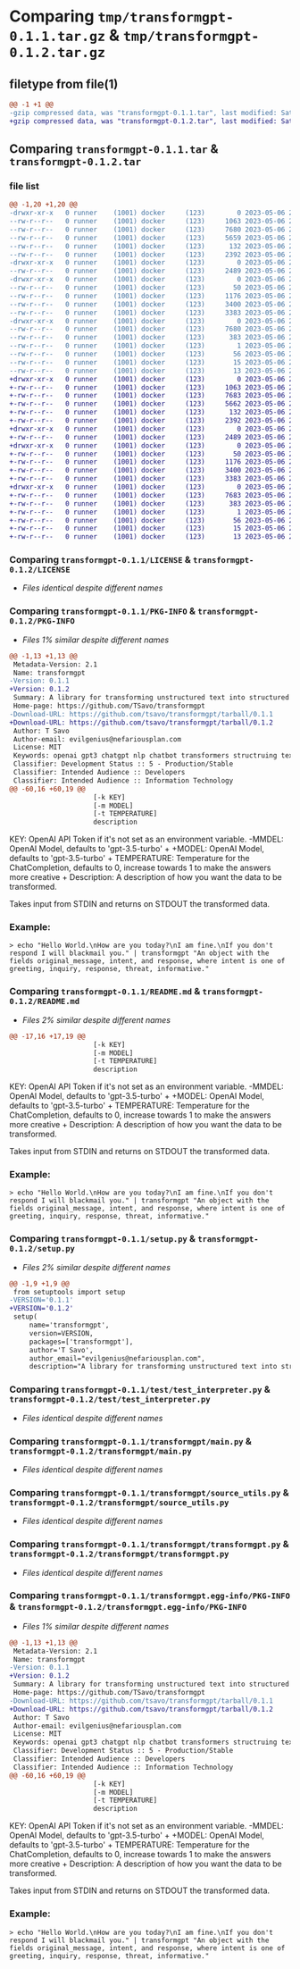 # Comparing `tmp/transformgpt-0.1.1.tar.gz` & `tmp/transformgpt-0.1.2.tar.gz`

## filetype from file(1)

```diff
@@ -1 +1 @@
-gzip compressed data, was "transformgpt-0.1.1.tar", last modified: Sat May  6 22:30:19 2023, max compression
+gzip compressed data, was "transformgpt-0.1.2.tar", last modified: Sat May  6 22:42:14 2023, max compression
```

## Comparing `transformgpt-0.1.1.tar` & `transformgpt-0.1.2.tar`

### file list

```diff
@@ -1,20 +1,20 @@
-drwxr-xr-x   0 runner    (1001) docker     (123)        0 2023-05-06 22:30:19.084130 transformgpt-0.1.1/
--rw-r--r--   0 runner    (1001) docker     (123)     1063 2023-05-06 22:30:04.000000 transformgpt-0.1.1/LICENSE
--rw-r--r--   0 runner    (1001) docker     (123)     7680 2023-05-06 22:30:19.084130 transformgpt-0.1.1/PKG-INFO
--rw-r--r--   0 runner    (1001) docker     (123)     5659 2023-05-06 22:30:04.000000 transformgpt-0.1.1/README.md
--rw-r--r--   0 runner    (1001) docker     (123)      132 2023-05-06 22:30:19.084130 transformgpt-0.1.1/setup.cfg
--rw-r--r--   0 runner    (1001) docker     (123)     2392 2023-05-06 22:30:04.000000 transformgpt-0.1.1/setup.py
-drwxr-xr-x   0 runner    (1001) docker     (123)        0 2023-05-06 22:30:19.080130 transformgpt-0.1.1/test/
--rw-r--r--   0 runner    (1001) docker     (123)     2489 2023-05-06 22:30:04.000000 transformgpt-0.1.1/test/test_interpreter.py
-drwxr-xr-x   0 runner    (1001) docker     (123)        0 2023-05-06 22:30:19.080130 transformgpt-0.1.1/transformgpt/
--rw-r--r--   0 runner    (1001) docker     (123)       50 2023-05-06 22:30:04.000000 transformgpt-0.1.1/transformgpt/__init__.py
--rw-r--r--   0 runner    (1001) docker     (123)     1176 2023-05-06 22:30:04.000000 transformgpt-0.1.1/transformgpt/main.py
--rw-r--r--   0 runner    (1001) docker     (123)     3400 2023-05-06 22:30:04.000000 transformgpt-0.1.1/transformgpt/source_utils.py
--rw-r--r--   0 runner    (1001) docker     (123)     3383 2023-05-06 22:30:04.000000 transformgpt-0.1.1/transformgpt/transformgpt.py
-drwxr-xr-x   0 runner    (1001) docker     (123)        0 2023-05-06 22:30:19.084130 transformgpt-0.1.1/transformgpt.egg-info/
--rw-r--r--   0 runner    (1001) docker     (123)     7680 2023-05-06 22:30:19.000000 transformgpt-0.1.1/transformgpt.egg-info/PKG-INFO
--rw-r--r--   0 runner    (1001) docker     (123)      383 2023-05-06 22:30:19.000000 transformgpt-0.1.1/transformgpt.egg-info/SOURCES.txt
--rw-r--r--   0 runner    (1001) docker     (123)        1 2023-05-06 22:30:19.000000 transformgpt-0.1.1/transformgpt.egg-info/dependency_links.txt
--rw-r--r--   0 runner    (1001) docker     (123)       56 2023-05-06 22:30:19.000000 transformgpt-0.1.1/transformgpt.egg-info/entry_points.txt
--rw-r--r--   0 runner    (1001) docker     (123)       15 2023-05-06 22:30:19.000000 transformgpt-0.1.1/transformgpt.egg-info/requires.txt
--rw-r--r--   0 runner    (1001) docker     (123)       13 2023-05-06 22:30:19.000000 transformgpt-0.1.1/transformgpt.egg-info/top_level.txt
+drwxr-xr-x   0 runner    (1001) docker     (123)        0 2023-05-06 22:42:14.853140 transformgpt-0.1.2/
+-rw-r--r--   0 runner    (1001) docker     (123)     1063 2023-05-06 22:42:01.000000 transformgpt-0.1.2/LICENSE
+-rw-r--r--   0 runner    (1001) docker     (123)     7683 2023-05-06 22:42:14.853140 transformgpt-0.1.2/PKG-INFO
+-rw-r--r--   0 runner    (1001) docker     (123)     5662 2023-05-06 22:42:01.000000 transformgpt-0.1.2/README.md
+-rw-r--r--   0 runner    (1001) docker     (123)      132 2023-05-06 22:42:14.853140 transformgpt-0.1.2/setup.cfg
+-rw-r--r--   0 runner    (1001) docker     (123)     2392 2023-05-06 22:42:01.000000 transformgpt-0.1.2/setup.py
+drwxr-xr-x   0 runner    (1001) docker     (123)        0 2023-05-06 22:42:14.849140 transformgpt-0.1.2/test/
+-rw-r--r--   0 runner    (1001) docker     (123)     2489 2023-05-06 22:42:01.000000 transformgpt-0.1.2/test/test_interpreter.py
+drwxr-xr-x   0 runner    (1001) docker     (123)        0 2023-05-06 22:42:14.849140 transformgpt-0.1.2/transformgpt/
+-rw-r--r--   0 runner    (1001) docker     (123)       50 2023-05-06 22:42:01.000000 transformgpt-0.1.2/transformgpt/__init__.py
+-rw-r--r--   0 runner    (1001) docker     (123)     1176 2023-05-06 22:42:01.000000 transformgpt-0.1.2/transformgpt/main.py
+-rw-r--r--   0 runner    (1001) docker     (123)     3400 2023-05-06 22:42:01.000000 transformgpt-0.1.2/transformgpt/source_utils.py
+-rw-r--r--   0 runner    (1001) docker     (123)     3383 2023-05-06 22:42:01.000000 transformgpt-0.1.2/transformgpt/transformgpt.py
+drwxr-xr-x   0 runner    (1001) docker     (123)        0 2023-05-06 22:42:14.853140 transformgpt-0.1.2/transformgpt.egg-info/
+-rw-r--r--   0 runner    (1001) docker     (123)     7683 2023-05-06 22:42:14.000000 transformgpt-0.1.2/transformgpt.egg-info/PKG-INFO
+-rw-r--r--   0 runner    (1001) docker     (123)      383 2023-05-06 22:42:14.000000 transformgpt-0.1.2/transformgpt.egg-info/SOURCES.txt
+-rw-r--r--   0 runner    (1001) docker     (123)        1 2023-05-06 22:42:14.000000 transformgpt-0.1.2/transformgpt.egg-info/dependency_links.txt
+-rw-r--r--   0 runner    (1001) docker     (123)       56 2023-05-06 22:42:14.000000 transformgpt-0.1.2/transformgpt.egg-info/entry_points.txt
+-rw-r--r--   0 runner    (1001) docker     (123)       15 2023-05-06 22:42:14.000000 transformgpt-0.1.2/transformgpt.egg-info/requires.txt
+-rw-r--r--   0 runner    (1001) docker     (123)       13 2023-05-06 22:42:14.000000 transformgpt-0.1.2/transformgpt.egg-info/top_level.txt
```

### Comparing `transformgpt-0.1.1/LICENSE` & `transformgpt-0.1.2/LICENSE`

 * *Files identical despite different names*

### Comparing `transformgpt-0.1.1/PKG-INFO` & `transformgpt-0.1.2/PKG-INFO`

 * *Files 1% similar despite different names*

```diff
@@ -1,13 +1,13 @@
 Metadata-Version: 2.1
 Name: transformgpt
-Version: 0.1.1
+Version: 0.1.2
 Summary: A library for transforming unstructured text into structured data without context/mappings using ChatGPT.
 Home-page: https://github.com/TSavo/transformgpt
-Download-URL: https://github.com/tsavo/transformgpt/tarball/0.1.1
+Download-URL: https://github.com/tsavo/transformgpt/tarball/0.1.2
 Author: T Savo
 Author-email: evilgenius@nefariousplan.com
 License: MIT
 Keywords: openai gpt3 chatgpt nlp chatbot transformers structruing text
 Classifier: Development Status :: 5 - Production/Stable
 Classifier: Intended Audience :: Developers
 Classifier: Intended Audience :: Information Technology
@@ -60,16 +60,19 @@
                     [-k KEY]
                     [-m MODEL]
                     [-t TEMPERATURE]
                     description
 ```
 
 KEY: OpenAI API Token if it's not set as an environment variable.
-MMDEL: OpenAI Model, defaults to 'gpt-3.5-turbo'
+
+MODEL: OpenAI Model, defaults to 'gpt-3.5-turbo'
+
 TEMPERATURE: Temperature for the ChatCompletion, defaults to 0, increase towards 1 to make the answers more creative
+
 Description: A description of how you want the data to be transformed.
 
 Takes input from STDIN and returns on STDOUT the transformed data.
 
 ### Example:
 ```
 > echo "Hello World.\nHow are you today?\nI am fine.\nIf you don't respond I will blackmail you." | transformgpt "An object with the fields original_message, intent, and response, where intent is one of greeting, inquiry, response, threat, informative."
```

### Comparing `transformgpt-0.1.1/README.md` & `transformgpt-0.1.2/README.md`

 * *Files 2% similar despite different names*

```diff
@@ -17,16 +17,19 @@
                     [-k KEY]
                     [-m MODEL]
                     [-t TEMPERATURE]
                     description
 ```
 
 KEY: OpenAI API Token if it's not set as an environment variable.
-MMDEL: OpenAI Model, defaults to 'gpt-3.5-turbo'
+
+MODEL: OpenAI Model, defaults to 'gpt-3.5-turbo'
+
 TEMPERATURE: Temperature for the ChatCompletion, defaults to 0, increase towards 1 to make the answers more creative
+
 Description: A description of how you want the data to be transformed.
 
 Takes input from STDIN and returns on STDOUT the transformed data.
 
 ### Example:
 ```
 > echo "Hello World.\nHow are you today?\nI am fine.\nIf you don't respond I will blackmail you." | transformgpt "An object with the fields original_message, intent, and response, where intent is one of greeting, inquiry, response, threat, informative."
```

### Comparing `transformgpt-0.1.1/setup.py` & `transformgpt-0.1.2/setup.py`

 * *Files 2% similar despite different names*

```diff
@@ -1,9 +1,9 @@
 from setuptools import setup
-VERSION='0.1.1'
+VERSION='0.1.2'
 setup(
     name='transformgpt',
     version=VERSION,
     packages=['transformgpt'],
     author='T Savo',
     author_email="evilgenius@nefariousplan.com",
     description="A library for transforming unstructured text into structured data without context/mappings using ChatGPT.",
```

### Comparing `transformgpt-0.1.1/test/test_interpreter.py` & `transformgpt-0.1.2/test/test_interpreter.py`

 * *Files identical despite different names*

### Comparing `transformgpt-0.1.1/transformgpt/main.py` & `transformgpt-0.1.2/transformgpt/main.py`

 * *Files identical despite different names*

### Comparing `transformgpt-0.1.1/transformgpt/source_utils.py` & `transformgpt-0.1.2/transformgpt/source_utils.py`

 * *Files identical despite different names*

### Comparing `transformgpt-0.1.1/transformgpt/transformgpt.py` & `transformgpt-0.1.2/transformgpt/transformgpt.py`

 * *Files identical despite different names*

### Comparing `transformgpt-0.1.1/transformgpt.egg-info/PKG-INFO` & `transformgpt-0.1.2/transformgpt.egg-info/PKG-INFO`

 * *Files 1% similar despite different names*

```diff
@@ -1,13 +1,13 @@
 Metadata-Version: 2.1
 Name: transformgpt
-Version: 0.1.1
+Version: 0.1.2
 Summary: A library for transforming unstructured text into structured data without context/mappings using ChatGPT.
 Home-page: https://github.com/TSavo/transformgpt
-Download-URL: https://github.com/tsavo/transformgpt/tarball/0.1.1
+Download-URL: https://github.com/tsavo/transformgpt/tarball/0.1.2
 Author: T Savo
 Author-email: evilgenius@nefariousplan.com
 License: MIT
 Keywords: openai gpt3 chatgpt nlp chatbot transformers structruing text
 Classifier: Development Status :: 5 - Production/Stable
 Classifier: Intended Audience :: Developers
 Classifier: Intended Audience :: Information Technology
@@ -60,16 +60,19 @@
                     [-k KEY]
                     [-m MODEL]
                     [-t TEMPERATURE]
                     description
 ```
 
 KEY: OpenAI API Token if it's not set as an environment variable.
-MMDEL: OpenAI Model, defaults to 'gpt-3.5-turbo'
+
+MODEL: OpenAI Model, defaults to 'gpt-3.5-turbo'
+
 TEMPERATURE: Temperature for the ChatCompletion, defaults to 0, increase towards 1 to make the answers more creative
+
 Description: A description of how you want the data to be transformed.
 
 Takes input from STDIN and returns on STDOUT the transformed data.
 
 ### Example:
 ```
 > echo "Hello World.\nHow are you today?\nI am fine.\nIf you don't respond I will blackmail you." | transformgpt "An object with the fields original_message, intent, and response, where intent is one of greeting, inquiry, response, threat, informative."
```


